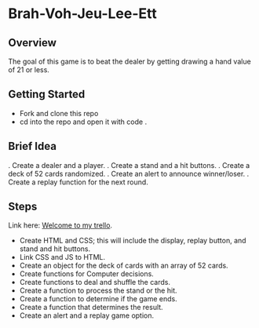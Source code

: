 # Brah-Voh-Jeu-Lee-Ett

## Overview

The goal of this game is to beat the dealer by getting drawing a hand value of 21 or less.

## Getting Started

- Fork and clone this repo
- cd into the repo and open it with code .

## Brief Idea

. Create a dealer and a player.
. Create a stand and a hit buttons.
. Create a deck of 52 cards randomized.
. Create an alert to announce winner/loser.
. Create a replay function for the next round.

## Steps

Link here: [Welcome to my trello](https://trello.com/b/9Jo1dEMg/ga-in-10-weeks).

- Create HTML and CSS; this will include the display, replay button, and stand and hit buttons.
- Link CSS and JS to HTML.
- Create an object for the deck of cards with an array of 52 cards.
- Create functions for Computer decisions.
- Create functions to deal and shuffle the cards.
- Create a function to process the stand or the hit.
- Create a function to determine if the game ends.
- Create a function that determines the result.
- Create an alert and a replay game option.
